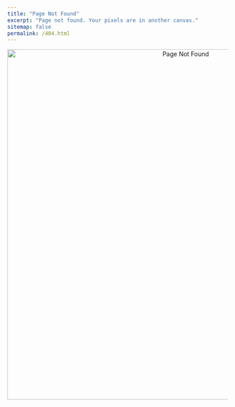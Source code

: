 ```yaml
---
title: "Page Not Found"
excerpt: "Page not found. Your pixels are in another canvas."
sitemap: false
permalink: /404.html
---
```


<div align="center">
    <img src="https://www.artzstudio.com/content/images/wordpress/2020/05/404-error-not-found-page-lost.png" alt="Page Not Found" width="800">
</div>
